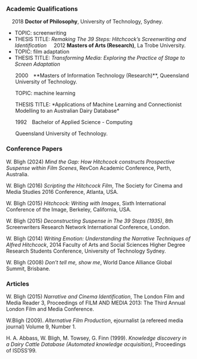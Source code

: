 
### Academic Qualifications
&nbsp;
&nbsp;
2018 **Doctor of Philosophy**, University of Technology, Sydney.
- TOPIC: screenwriting
- THESIS TITLE: *Remaking The 39 Steps: Hitchcock’s Screenwriting and Identification*
&nbsp;
&nbsp;
2012 **Masters of Arts (Research)**, La Trobe University.
- TOPIC: film adaptation
- THESIS TITLE: *Transforming Media: Exploring the Practice of Stage to Screen Adaptation*

<p style="margin-left: 25px;">2000&emsp;**Masters of Information Technology (Research)**, Queensland University of Technology.</p>
<p style="margin-left: 25px; margin-top: 0px;">TOPIC: machine learning</p>
<p style="margin-left: 25px; margin-top: 0px;">THESIS TITLE: *Applications of Machine Learning and Connectionist Modelling to an Australian Dairy Database*</p>

<p style="margin-left: 25px;">1992&emsp;Bachelor of Applied Science - Computing</p>
<p style="margin-left: 25px; margin-top: 0px;">Queensland University of Technology.</p>

### Conference Papers

W. Bligh (2024) *Mind the Gap: How Hitchcock constructs Prospective Suspense within Film Scenes*, RevCon Academic Conference, Perth, Australia.

W. Bligh (2016) *Scripting the Hitchcock Film*, The Society for Cinema and Media Studies 2016 Conference, Atlanta, USA.

W. Bligh (2015) *Hitchcock: Writing with Images*, Sixth International Conference of the Image, Berkeley, California, USA.

W. Bligh (2015) *Deconstructing Suspense in The 39 Steps (1935)*, 8th Screenwriters Research Network International Conference, London.

W. Bligh (2014) *Writing Emotion: Understanding the Narrative Techniques of Alfred Hitchcock*, 2014 Faculty of Arts and Social Sciences Higher Degree Research Students Conference, University of Technology Sydney.

W. Bligh (2008) *Don’t tell me, show me*, World Dance Alliance Global Summit, Brisbane.


### Articles

W. Bligh (2015) *Narrative and Cinema Identification*, The London Film and Media Reader 3, Proceedings of FILM AND MEDIA 2013: The Third Annual London Film and Media Conference.

W.Bligh (2009). *Alternative Film Production*, ejournalist (a refereed media journal) Volume 9, Number 1.

H. A. Abbass, W. Bligh, M. Towsey, G. Finn (1999). *Knowledge discovery in a Dairy Cattle Database (Automated knowledge acquisition)*, Proceedings of ISDSS’99.
